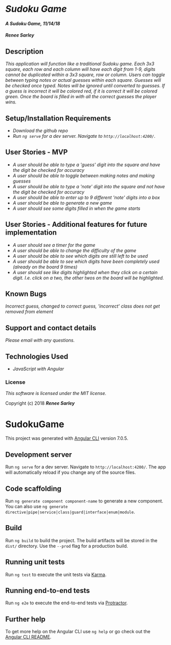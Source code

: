 # _Sudoku Game_

#### _A Sudoku Game, 11/14/18_

#### _**Renee Sarley**_

## Description

_This application will function like a traditional Sudoku game. Each 3x3 square, each row and each column will have each digit from 1-9, digits cannot be duplicated within a 3x3 square, row or column. Users can toggle between typing notes or actual guesses within each square. Guesses will be checked once typed. Notes will be ignored until converted to guesses. If a guess is incorrect it will be colored red, if it is correct it will be colored green. Once the board is filled in with all the correct guesses the player wins._

## Setup/Installation Requirements

* _Download the github repo_
* _Run `ng serve` for a dev server. Navigate to `http://localhost:4200/`._

## User Stories - MVP

* _A user should be able to type a 'guess' digit into the square and have the digit be checked for accuracy_
* _A user should be able to toggle between making notes and making guesses_
* _A user should be able to type a 'note' digit into the square and not have the digit be checked for accuracy_
* _A user should be able to enter up to 9 different 'note' digits into a box_
* _A user should be able to generate a new game_
* _A user should see some digits filled in when the game starts_

## User Stories - Additional features for future implementation

* _A user should see a timer for the game_
* _A user should be able to change the difficulty of the game_
* _A user should be able to see which digits are still left to be used_
* _A user should be able to see which digits have been completely used (already on the board 9 times)_
* _A user should see like digits highlighted when they click on a certain digit. I.e. click on a two, the other twos on the board will be highlighted._

## Known Bugs

_Incorrect guess, changed to correct guess, 'incorrect' class does not get removed from element_

## Support and contact details

_Please email with any questions._

## Technologies Used

* _JavaScript with Angular_

### License

*This software is licensed under the MIT license.*

Copyright (c) 2018 **_Renee Sarley_**




# SudokuGame

This project was generated with [Angular CLI](https://github.com/angular/angular-cli) version 7.0.5.

## Development server

Run `ng serve` for a dev server. Navigate to `http://localhost:4200/`. The app will automatically reload if you change any of the source files.

## Code scaffolding

Run `ng generate component component-name` to generate a new component. You can also use `ng generate directive|pipe|service|class|guard|interface|enum|module`.

## Build

Run `ng build` to build the project. The build artifacts will be stored in the `dist/` directory. Use the `--prod` flag for a production build.

## Running unit tests

Run `ng test` to execute the unit tests via [Karma](https://karma-runner.github.io).

## Running end-to-end tests

Run `ng e2e` to execute the end-to-end tests via [Protractor](http://www.protractortest.org/).

## Further help

To get more help on the Angular CLI use `ng help` or go check out the [Angular CLI README](https://github.com/angular/angular-cli/blob/master/README.md).
